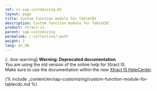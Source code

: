 ```yaml
---
ref: xi-sap-customizing-02
layout: page
title: Custom function module for TableCDC
description: Custom function module for TableCDC
product: xtract-is
parent: sap-customizing
permalink: /:collection/:path
weight: 2
lang: en_GB
---
```


{: .box-warning}
**Warning: Deprecated documentation** <br>
You are using the old version of the online help for Xtract IS.<br>
Make sure to use the documentation within the new [Xtract IS HelpCenter](https://helpcenter.theobald-software.com/xtract-is/documentation/introduction/).


{% include _content/en/sap-customizing/custom-function-module-for-tablecdc.md  %}